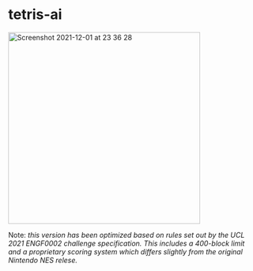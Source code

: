 # tetris-ai

<img width="388" alt="Screenshot 2021-12-01 at 23 36 28" src="https://user-images.githubusercontent.com/47005505/144331420-a985470b-41ce-45e0-b0f2-65575ecbfeb4.png">


Note: _this version has been optimized based on rules set out by the UCL 2021 ENGF0002 challenge specification. This includes a 400-block limit and a proprietary scoring system which differs slightly from the original Nintendo NES relese._ 
